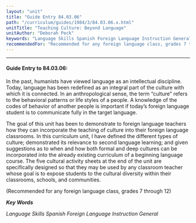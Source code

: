 ```yaml
---
layout: "unit"
title: "Guide Entry 84.03.06"
path: "/curriculum/guides/1984/3/84.03.06.x.html"
unitTitle: "Teaching Culture: Beyond Language"
unitAuthor: "Deborah Peck"
keywords: "Language Skills Spanish Foreign Language Instruction General"
recommendedFor: "Recommended for any foreign language class, grades 7 through 12"
---
```

<body>
<hr/>
<h4>
Guide Entry to 84.03.06:
</h4>
In the past, humanists have viewed language as an intellectual discipline.  Today, language has been redefined as an integral part of the culture with which it is connected.  In an anthropological sense, the term “culture” refers to the behavioral patterns or life styles of a people.  A knowledge of the codes of behavior of another people is important if today’s foreign language student is to communicate fully in the target language.
<p>
The goal of this unit has been to demonstrate to foreign language teachers how they can incorporate the teaching of culture into their foreign language classrooms.  In this curriculum unit, I have defined the different types of culture; demonstrated its relevance to second language learning; and given suggestions as to when and how both formal and deep cultures can be incorporated into the already existing curriculum of a beginning language course.  The five cultural activity sheets at the end of the unit are specifically designed so that they may be used by any classroom teacher whose goal is to expose students to the cultural diversity within their classrooms, schools, and communities.
</p>
<p>
(Recommended for any foreign language class, grades 7 through 12)
</p>
<p>
<b>
<i>
Key Words
</i>
</b>
<br/>
</p>
<p>
<i>
Language Skills Spanish Foreign Language Instruction General
</i>
</p>
</body>